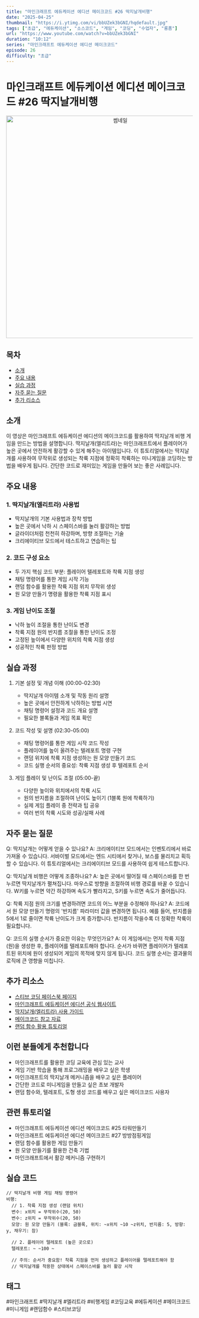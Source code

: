 ```yaml
---
title: "마인크래프트 에듀케이션 에디션 메이크코드 #26 딱지날개비행"
date: "2025-04-25"
thumbnail: "https://i.ytimg.com/vi/bbUZek3bGNI/hqdefault.jpg"
tags: ["초급", "에듀케이션", "소스코드", "게임", "코딩", "수업자", "롱폼"]
url: "https://www.youtube.com/watch?v=bbUZek3bGNI"
duration: "10:12"
series: "마인크래프트 에듀케이션 에디션 메이크코드"
episode: 26
difficulty: "초급"
---
```


# 마인크래프트 에듀케이션 에디션 메이크코드 #26 딱지날개비행

<div align="center">
<img src="https://i.ytimg.com/vi/bbUZek3bGNI/hqdefault.jpg" alt="썸네일" width="600"/>
</div>

## 목차
- [소개](#소개)
- [주요 내용](#주요-내용)
- [실습 과정](#실습-과정)
- [자주 묻는 질문](#자주-묻는-질문)
- [추가 리소스](#추가-리소스)

## 소개
이 영상은 마인크래프트 에듀케이션 에디션의 메이크코드를 활용하여 딱지날개 비행 게임을 만드는 방법을 설명합니다. 딱지날개(엘리트라)는 마인크래프트에서 플레이어가 높은 곳에서 안전하게 활강할 수 있게 해주는 아이템입니다. 이 튜토리얼에서는 딱지날개를 사용하여 무작위로 생성되는 착륙 지점에 정확히 착륙하는 미니게임을 코딩하는 방법을 배우게 됩니다. 간단한 코드로 재미있는 게임을 만들어 보는 좋은 사례입니다.

## 주요 내용

### 1. 딱지날개(엘리트라) 사용법
- 딱지날개의 기본 사용법과 장착 방법
- 높은 곳에서 낙하 시 스페이스바를 눌러 활강하는 방법
- 글라이더처럼 천천히 하강하며, 방향 조절하는 기술
- 크리에이티브 모드에서 테스트하고 연습하는 팁

### 2. 코드 구성 요소
- 두 가지 핵심 코드 부분: 플레이어 텔레포트와 착륙 지점 생성
- 채팅 명령어를 통한 게임 시작 기능
- 랜덤 함수를 활용한 착륙 지점 위치 무작위 생성
- 원 모양 만들기 명령을 활용한 착륙 지점 표시

### 3. 게임 난이도 조절
- 낙하 높이 조절을 통한 난이도 변경
- 착륙 지점 원의 반지름 조절을 통한 난이도 조정
- 고정된 높이에서 다양한 위치의 착륙 지점 생성
- 성공적인 착륙 판정 방법

## 실습 과정
1. 기본 설정 및 개념 이해 (00:00-02:30)
   - 딱지날개 아이템 소개 및 작동 원리 설명
   - 높은 곳에서 안전하게 낙하하는 방법 시연
   - 채팅 명령어 설정과 코드 개요 설명
   - 필요한 블록들과 게임 목표 확인

2. 코드 작성 및 설명 (02:30-05:00)
   - 채팅 명령어를 통한 게임 시작 코드 작성
   - 플레이어를 높이 올려주는 텔레포트 명령 구현
   - 랜덤 위치에 착륙 지점 생성하는 원 모양 만들기 코드
   - 코드 실행 순서의 중요성: 착륙 지점 생성 후 텔레포트 순서

3. 게임 플레이 및 난이도 조절 (05:00-끝)
   - 다양한 높이와 위치에서의 착륙 시도
   - 원의 반지름을 조절하여 난이도 높이기 (1블록 원에 착륙하기)
   - 실제 게임 플레이 중 전략과 팁 공유
   - 여러 번의 착륙 시도와 성공/실패 사례

## 자주 묻는 질문
Q: 딱지날개는 어떻게 얻을 수 있나요?
A: 크리에이티브 모드에서는 인벤토리에서 바로 가져올 수 있습니다. 서바이벌 모드에서는 엔드 시티에서 찾거나, 보스를 물리치고 획득할 수 있습니다. 이 튜토리얼에서는 크리에이티브 모드를 사용하여 쉽게 테스트합니다.

Q: 딱지날개 비행은 어떻게 조종하나요?
A: 높은 곳에서 떨어질 때 스페이스바를 한 번 누르면 딱지날개가 펼쳐집니다. 마우스로 방향을 조절하여 비행 경로를 바꿀 수 있습니다. W키를 누르면 약간 하강하며 속도가 빨라지고, S키를 누르면 속도가 줄어듭니다.

Q: 착륙 지점 원의 크기를 변경하려면 코드의 어느 부분을 수정해야 하나요?
A: 코드에서 원 모양 만들기 명령의 '반지름' 파라미터 값을 변경하면 됩니다. 예를 들어, 반지름을 5에서 1로 줄이면 착륙 난이도가 크게 증가합니다. 반지름이 작을수록 더 정확한 착륙이 필요합니다.

Q: 코드의 실행 순서가 중요한 이유는 무엇인가요?
A: 이 게임에서는 먼저 착륙 지점(원)을 생성한 후, 플레이어를 텔레포트해야 합니다. 순서가 바뀌면 플레이어가 텔레포트된 위치에 원이 생성되어 게임의 목적에 맞지 않게 됩니다. 코드 실행 순서는 결과물의 로직에 큰 영향을 미칩니다.

## 추가 리소스
- [스티브 코딩 페이스북 페이지](https://www.facebook.com/stvcoding/)
- [마인크래프트 에듀케이션 에디션 공식 웹사이트](https://education.minecraft.net/)
- [딱지날개(엘리트라) 사용 가이드](링크)
- [메이크코드 참고 자료](링크)
- [랜덤 함수 활용 튜토리얼](링크)

## 이런 분들에게 추천합니다
- 마인크래프트를 활용한 코딩 교육에 관심 있는 교사
- 게임 기반 학습을 통해 프로그래밍을 배우고 싶은 학생
- 마인크래프트의 딱지날개 메커니즘을 배우고 싶은 플레이어
- 간단한 코드로 미니게임을 만들고 싶은 초보 개발자
- 랜덤 함수와, 텔레포트, 도형 생성 코드를 배우고 싶은 메이크코드 사용자

## 관련 튜토리얼
- 마인크래프트 에듀케이션 에디션 메이크코드 #25 타워만들기
- 마인크래프트 에듀케이션 에디션 메이크코드 #27 방방점핑게임
- 랜덤 함수를 활용한 게임 만들기
- 원 모양 만들기를 활용한 건축 기법
- 마인크래프트에서 활강 메커니즘 구현하기

## 실습 코드
```
// 딱지날개 비행 게임 채팅 명령어
비행:
  // 1. 착륙 지점 생성 (랜덤 위치)
  변수: x위치 = 무작위수(20, 50)
  변수: z위치 = 무작위수(20, 50)
  모양: 원 모양 만들기 (블록: 금블록, 위치: ~x위치 ~10 ~z위치, 반지름: 5, 방향: y, 채우기: 참)
  
  // 2. 플레이어 텔레포트 (높은 곳으로)
  텔레포트: ~ ~100 ~
  
  // 주의: 순서가 중요함! 착륙 지점을 먼저 생성하고 플레이어를 텔레포트해야 함
  // 딱지날개를 착용한 상태에서 스페이스바를 눌러 활강 시작
```

## 태그
#마인크래프트 #딱지날개 #엘리트라 #비행게임 #코딩교육 #에듀케이션 #메이크코드 #미니게임 #랜덤함수 #스티브코딩